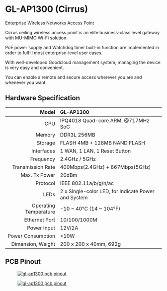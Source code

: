# GL-AP1300 (Cirrus)

Enterprise Wireless Networks Access Point

Cirrus ceiling wireless access point is an elite business-class level gateway with MU-MIMO Wi-Fi solution. 

PoE power supply and Watchdog timer built-in function are implemented in order to fulfill most enterprise-level user cases.

With well-developed Goodcloud management system, managing the device is very easy and convenient. 

You can enable a remote and secure access wherever you are and whenever you want.

## Hardware Specification

|                         Model | GL-AP1300                                             |
| ----------------------------: | :---------------------------------------------------- |
|                           CPU | IPQ4018 Quad-core ARM, @717MHz SoC                    |
|                        Memory | DDR3L 256MB                                           |
|                       Storage | FLASH 4MB + 128MB NAND FLASH                          |
|                    Interfaces | 1 WAN, 1 LAN, 1 Reset Button                          |
|                     Frequency | 2.4GHz / 5GHz                                         |
|             Transmission Rate | 400Mbps(2.4GHz) + 867Mbps(5GHz)                       |
|                 Max. Tx Power | 20dBm                                                 |
|                      Protocol | IEEE 802.11a/b/g/n/ac                                 |
|                          LEDs | 2 x Single-color LED, for Indicate Power and System   |
|         Operating Temperature | -10 ~ 40°C (14 ~ 104°F)                               |
|                 Ethernet Port | 10/100/1000M                                          |
|                   Power Input | 12V/2A                                                |
|             Power Consumption | <10W                                                  |
|             Dimension, Weight | 200 x 200 x 40mm, 692g                                |

## PCB Pinout

<div class="gl-lightbox" itemscope itemtype="http://schema.org/ImageGallery">
  <figure itemprop="associatedMedia" itemscope itemtype="http://schema.org/ImageObject">
    <a href="https://static.gl-inet.com/docs/en/3/hardware/gl-ap1300/GL-AP1300-PINOUT-1.jpg" itemprop="contentUrl" data-size="6000x4000">
      <img src="https://static.gl-inet.com/docs/en/3/hardware/gl-ap1300/GL-AP1300-PINOUT-1.jpg" itemprop="thumbnail" alt="gl-ap1300 pcb pinout" loading="lazy" />
    </a>
  </figure>
</div>

<div class="gl-lightbox" itemscope itemtype="http://schema.org/ImageGallery">
  <figure itemprop="associatedMedia" itemscope itemtype="http://schema.org/ImageObject">
    <a href="https://static.gl-inet.com/docs/en/3/hardware/gl-ap1300/GL-AP1300-PINOUT-2.jpg" itemprop="contentUrl" data-size="6000x4000">
      <img src="https://static.gl-inet.com/docs/en/3/hardware/gl-ap1300/GL-AP1300-PINOUT-2.jpg" itemprop="thumbnail" alt="gl-ap1300 pcb pinout" loading="lazy" />
    </a>
  </figure>
</div>
